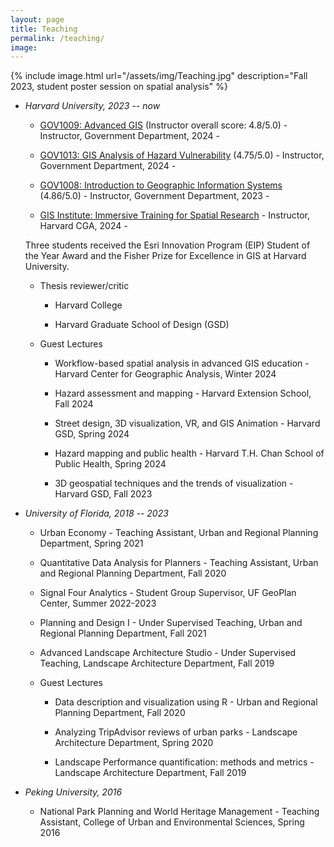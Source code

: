 ```yaml
---
layout: page
title: Teaching
permalink: /teaching/
image:
---
```



<!-- to add image to this page, do as below -->
{% include image.html url="/assets/img/Teaching.jpg" description="Fall 2023, student poster session on spatial analysis" %}

<!--  to add link to text, do : [Link text Here](https://link-url-here.org) -->
* *Harvard University, 2023 -- now*

    * [GOV1009: Advanced GIS](https://gis.harvard.edu/gov-1009-advanced-geographical-information-systems-workshop-4) (Instructor overall score: 4.8/5.0) - Instructor, Government Department, 2024 - 

    * [GOV1013: GIS Analysis of Hazard Vulnerability](https://gis.harvard.edu/gov-1013-gis-analysis-hazard-vulnerability) (4.75/5.0) - Instructor, Government Department,  2024 - 
    
       <!-- * Student work case: [Samoa Community Vulnerability Index](https://storymaps.arcgis.com/stories/cfa5e7d7ca7e4298a7df78245034aa0b), by Jennifer Powley, May 2024-->

    * [GOV1008: Introduction to Geographic Information Systems](https://gis.harvard.edu/gov-1008-introduction-geographic-information-systems-4) (4.86/5.0) - Instructor, Government Department, 2023 - 
 
        <!-- * Student work case: [Extra-political Influences on COVID-19 Vaccination Coverage](https://storymaps.arcgis.com/stories/c4937fe055ed49229979fed984ec3894), by Aiden J. Taylor, December 2023-->

    * [GIS Institute: Immersive Training for Spatial Research](https://gis.harvard.edu/gis-institute) - Instructor, Harvard CGA, 2024 - 

    <!-- * [The Summer Training Workshop on Spatiotemporal Innovation](https://projects.iq.harvard.edu/chinadatalab/event/summer-workshop-spatiotemporal-innovation-0) - Teaching Assistant, Harvard CGA, Summer 2024 -->

    Three students received the Esri Innovation Program (EIP) Student of the Year Award and the Fisher Prize for Excellence in GIS at Harvard          University.
  
   * Thesis reviewer/critic
  
      * Harvard College
     
      * Harvard Graduate School of Design (GSD)
     
   * Guest Lectures
     
      * Workflow-based spatial analysis in advanced GIS education - Harvard Center for Geographic Analysis, Winter 2024
        
      * Hazard assessment and mapping - Harvard Extension School, Fall 2024
        
      * Street design, 3D visualization, VR, and GIS Animation - Harvard GSD, Spring 2024
        
      * Hazard mapping and public health - Harvard T.H. Chan School of Public Health, Spring 2024
        
      * 3D geospatial techniques and the trends of visualization - Harvard GSD, Fall 2023
        
* *University of Florida, 2018 -- 2023*
  
    * Urban Economy - Teaching Assistant, Urban and Regional Planning Department, Spring 2021

    * Quantitative Data Analysis for Planners - Teaching Assistant, Urban and Regional Planning Department, Fall 2020
 
    * Signal Four Analytics - Student Group Supervisor, UF GeoPlan Center, Summer 2022-2023

    * Planning and Design I - Under Supervised Teaching, Urban and Regional Planning Department, Fall 2021

    * Advanced Landscape Architecture Studio - Under Supervised Teaching, Landscape Architecture Department, Fall 2019
 
    * Guest Lectures
      
      * Data description and visualization using R - Urban and Regional Planning Department, Fall 2020
        
      * Analyzing TripAdvisor reviews of urban parks - Landscape Architecture Department, Spring 2020
        
      * Landscape Performance quantification: methods and metrics - Landscape Architecture Department, Fall 2019

* *Peking University, 2016*

     * National Park Planning and World Heritage Management - Teaching Assistant, College of Urban and Environmental Sciences, Spring 2016

<!-- 
# Heading 1
## Heading 2
### Heading 3
#### Heading 4
##### Heading 5
###### Heading 6

## Unordered List
* List Item
* Longer List Item
  * Nested List Item
  * Nested Item
* List Item

## Ordered List
1. List Item
2. Longer List Item
    1. Nested OL Item
    2. Another Nested Item
3. List Item

## Definition List
<dl>
  <dt>Coffee</dt>
  <dd>Black hot drink</dd>
  <dt>Milk</dt>
  <dd>White cold drink</dd>
</dl>

## Table

| Syntax      | Description |
| ----------- | ----------- |
| Header      | Title       |
| Paragraph   | Text        |
| Header      | Title       |
| Paragraph   | Text        |
-->
